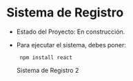 <h1>Sistema de Registro</h1>

- Estado del Proyecto: En construcción.

- Para ejecutar el sistema, debes poner:

  ``` npm install react```

  Sistema de Registro 2
